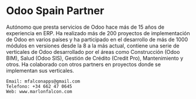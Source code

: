 # Odoo Spain Partner
Autónomo que presta servicios de Odoo hace más de 15 años de experiencia en ERP. Ha realizado más de 200 proyectos de implementación de Odoo en varios países y ha participado en el desarrollo de más de 1000 módulos en versiones desde la 8 a la más actual, contiene una serie de verticales de Odoo desarrollado por el áreas como Construcción (Odoo BIM), Salud (Odoo SIS), Gestión de Crédito (Credit Pro), Mantenimiento y otros. Ha colaborado con otros partners en proyectos donde se implementan sus verticales.

```
Email: mfalconapps@gmail.com
Telefono: +34 662 47 0645
Web: www.marlonfalcon.com
```
